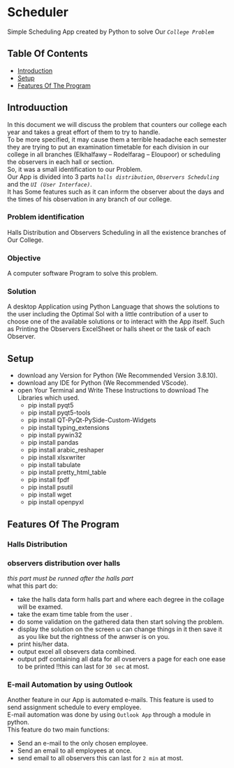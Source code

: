 # Scheduler
Simple Scheduling App created by Python to solve Our *`College Problem`*

## Table Of Contents
* [Introduction](#introduction)
* [Setup](#setup)
* [Features Of The Program](#features-of-the-program)

## Introduuction
In this document we will discuss the problem that counters our college each year and takes a great effort of them to try to handle.<br />
To be more specified, it may cause them a terrible headache each semester they are trying to put an examination timetable for each division in our college in all branches (Elkhalfawy – Rodelfarag – Eloupoor) or scheduling the observers in each hall or section.<br />
So, it was a small identification to our Problem.<br /> 
Our App is divided into 3 parts *`halls distribution`*, *`Observers Scheduling`* and the *`UI (User Interface)`*.<br />
It has Some features such as it can inform the observer about the days and the times of his observation in any branch of our college.

### Problem identification
Halls Distribution and Observers Scheduling in all the existence branches of Our College.

### Objective
A computer software Program to solve this problem.

### Solution
A desktop Application using Python Language that shows the solutions to the user including the Optimal Sol with a little contribution of a user to choose one of the available solutions or to interact with the App itself. Such as Printing the Observers ExcelSheet or halls sheet or the task of each Observer.

## Setup
- download any Version for Python (We Recommended Version 3.8.10).
- download any IDE for Python (We Recommended VScode).
- open Your Terminal and Write These Instructions to download The Libraries which used.
    - pip install pyqt5
    - pip install pyqt5-tools
    - pip install QT-PyQt-PySide-Custom-Widgets
    - pip install typing_extensions
    - pip install pywin32
    - pip install pandas
    - pip install arabic_reshaper
    - pip install xlsxwriter
    - pip install tabulate
    - pip install pretty_html_table
    - pip install fpdf
    - pip install psutil
    - pip install wget
    - pip install openpyxl

## Features Of The Program

### Halls Distribution

### observers distribution over halls
*this part must be runned after the halls part<br />*
what this part do:
- take the halls data form halls part and where each degree in the collage will be examed.
- take the exam time table from the user .
- do some validation on the gathered data then start solving the problem.
- display the solution on the screen u can change things in it then save it as you like but the rightness of the anwser is on you.
- print his/her data.
- output excel all obsevers data combined.
- output pdf containing all data for all ovservers a page for each one ease to be printed !!this can last for `30 sec` at most.

### E-mail Automation by using Outlook
Another feature in our App is automated e-mails. This feature is used to send assignment schedule to every employee.<br />
E-mail automation was done by using `Outlook App` through a module in python.<br />
This feature do two main functions:
- Send an e-mail to the only chosen employee.
- Send an email to all employees at once.
- send email to all observers this can last for `2 min` at most.

